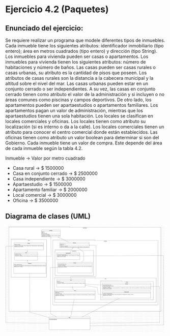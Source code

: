 # Ejercicio 4.2 (Paquetes)

## Enunciado del ejercicio:
Se requiere realizar un programa que modele diferentes tipos de inmuebles.
Cada inmueble tiene los siguientes atributos: identificador inmobiliario (tipo
entero); área en metros cuadrados (tipo entero) y dirección (tipo String).
Los inmuebles para vivienda pueden ser casas o apartamentos. Los inmuebles para vivienda tienen los siguientes atributos: número de habitaciones y número de baños. Las casas pueden ser casas rurales o casas urbanas,
su atributo es la cantidad de pisos que poseen. Los atributos de casas rurales
son la distancia a la cabecera municipal y la altitud sobre el nivel del mar.
Las casas urbanas pueden estar en un conjunto cerrado o ser independientes. A su vez, las casas en conjunto cerrado tienen como atributo el valor de
la administración y si incluyen o no áreas comunes como piscinas y campos deportivos. De otro lado, los apartamentos pueden ser apartaestudios
o apartamentos familiares. Los apartamentos pagan un valor de administración, mientras que los apartaestudios tienen una sola habitación.
Los locales se clasifican en locales comerciales y oficinas. Los locales
tienen como atributo su localización (si es interno o da a la calle). Los locales comerciales tienen un atributo para conocer el centro comercial donde
están establecidos. Las oficinas tienen como atributo un valor boolean para
determinar si son del Gobierno. Cada inmueble tiene un valor de compra.
Este depende del área de cada inmueble según la tabla 4.2.

Inmueble -> Valor por metro cuadrado

* Casa rural -> $ 1500000
* Casa en conjunto cerrado -> $ 2500000
* Casa independiente -> $ 3000000
* Apartaestudio -> $ 1500000
* Apartamento familiar -> $ 2000000
* Local comercial -> $ 3000000
* Oficina -> $ 3500000

## Diagrama de clases (UML)
![Diagrama de clases UML](./DiagramaClases.png)
